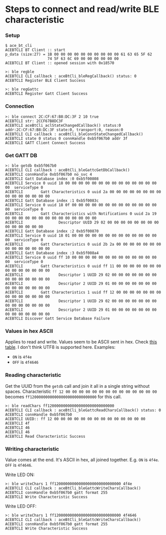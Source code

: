 # Steps to connect and read/write BLE characteristic

### Setup

```
$ ace_bt_cli
ACEBTCLI BT Client :: start
p_data (size:27) = 1B 00 00 00 00 00 00 00 00 00 00 61 63 65 5F 62
                   74 5F 63 6C 69 00 00 00 00 00 00
ACEBTCLI BT Client :: opened session with 0x18570

>: ble regble
ACEBTCLI CLI callback : aceBtCli_bleRegCallback() status: 0
ACEBTCLI Register BLE Client Success

>: ble regGattc
ACEBTCLI Register Gatt Client Success
```


### Connection

```
>: ble connect 2C:CF:67:B8:DC:3F 2 10 true
ACEBTCLI str: 2CCF67B8DC3F
ACEBTCLI aceBtCli_aclStateChangedCallback() status:0 addr:2C:CF:67:B8:DC:3F state:0, transport:0, reason:0
ACEBTCLI CLI callback : aceBtCli_bleConnStateChangedCallback()
ACEBTCLI state 0 status 0 connHandle 0xb5f067b0 addr 3f
ACEBTCLI GATT Client Connect Success
```

### Get GATT DB

```
>: ble getdb 0xb5f067b0
ACEBTCLI CLI callback : aceBtCli_bleGattcGetDbCallback()
ACEBTCLI connHandle 0xb5f067b0 no_svc 4
ACEBTCLI Gatt Database index :0 0xb5f00808
ACEBTCLI Service 0 uuid 18 00 00 00 00 00 00 00 00 00 00 00 00 00 00 00  serviceType 0
ACEBTCLI        Gatt Characteristics 0 uuid 2a 00 00 00 00 00 00 00 00 00 00 00 00 00 00 00
ACEBTCLI Gatt Database index :1 0xb5f0083c
ACEBTCLI Service 0 uuid 18 0f 00 00 00 00 00 00 00 00 00 00 00 00 00 00  serviceType 0
ACEBTCLI        Gatt Characteristics with Notifications 0 uuid 2a 19 00 00 00 00 00 00 00 00 00 00 00 00 00 00
ACEBTCLI                Descriptor UUID 29 02 00 00 00 00 00 00 00 00 00 00 00 00 00 00
ACEBTCLI Gatt Database index :2 0xb5f00870
ACEBTCLI Service 0 uuid 18 01 00 00 00 00 00 00 00 00 00 00 00 00 00 00  serviceType 0
ACEBTCLI        Gatt Characteristics 0 uuid 2b 2a 00 00 00 00 00 00 00 00 00 00 00 00 00 00
ACEBTCLI Gatt Database index :3 0xb5f008a4
ACEBTCLI Service 0 uuid ff 10 00 00 00 00 00 00 00 00 00 00 00 00 00 00  serviceType 0
ACEBTCLI        Gatt Characteristics 0 uuid ff 11 00 00 00 00 00 00 00 00 00 00 00 00 00 00
ACEBTCLI                Descriptor 1 UUID 29 02 00 00 00 00 00 00 00 00 00 00 00 00 00 00
ACEBTCLI                Descriptor 2 UUID 29 01 00 00 00 00 00 00 00 00 00 00 00 00 00 00
ACEBTCLI        Gatt Characteristics 1 uuid ff 12 00 00 00 00 00 00 00 00 00 00 00 00 00 00
ACEBTCLI                Descriptor 1 UUID 29 02 00 00 00 00 00 00 00 00 00 00 00 00 00 00
ACEBTCLI                Descriptor 2 UUID 29 01 00 00 00 00 00 00 00 00 00 00 00 00 00 00
ACEBTCLI Discover Gatt Service Database Failure
```

### Values in hex ASCII

Applies to read and write. Values seem to be ASCII sent in hex. Check
[this table][ascii table]. I don't think UTF8 is supported here. Examples:

* `ON` is `4f4e`
* `OFF` is `4f4646`

### Reading characteristic

Get the UUID from the `getdb` call and join it all in a single string without spaces.
Characteristic `ff 12 00 00 00 00 00 00 00 00 00 00 00 00 00 00` becomes
`ff120000000000000000000000000000` for this call.

```
>: ble readChars ff120000000000000000000000000000
ACEBTCLI CLI callback : aceBtCli_bleGattcReadCharsCallback() status: 0
ACEBTCLI connHandle 0xb5f067b0
ACEBTCLI UUID:: ff 12 00 00 00 00 00 00 00 00 00 00 00 00 00 00
ACEBTCLI 4f
ACEBTCLI 46
ACEBTCLI 46
ACEBTCLI Read Characteristic Success
```

### Writing characteristic

Value comes at the end. It's ASCII in hex, all joined together. E.g. `ON` is `4f4e`. `OFF` is `4f4646`.

Write LED ON:
```
>: ble writeChars 1 ff120000000000000000000000000000 4f4e
ACEBTCLI CLI callback : aceBtCli_bleGattcWriteCharsCallback()
ACEBTCLI connHandle 0xb5f067b0 gatt format 255
ACEBTCLI Write Characteristic Success
```

Write LED OFF:
```
>: ble writeChars 1 ff120000000000000000000000000000 4f4646
ACEBTCLI CLI callback : aceBtCli_bleGattcWriteCharsCallback()
ACEBTCLI connHandle 0xb5f067b0 gatt format 255
ACEBTCLI Write Characteristic Success
```


[ascii table]: https://condor.depaul.edu/sjost/it236/documents/ascii.htm
